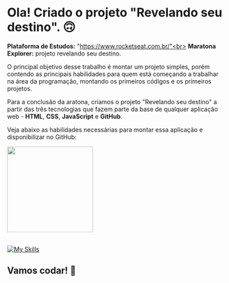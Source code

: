 # Ola! Criado o projeto "Revelando seu destino". 🙃

<strong>Plataforma de Estudos:</strong> "https://www.rocketseat.com.br/"<br>
<strong>Maratona Explorer:</strong> projeto revelando seu destino.

O principal objetivo desse trabalho é montar um projeto simples, porém contendo as principais habilidades para quem está começando a trabalhar na área da programação, montando os primeiros códigos e os primeiros projetos.

Para a conclusão da aratona, criamos o projeto "Revelando seu destino" a partir das três tecnologias que fazem parte da base de qualquer aplicação web - <strong>HTML</strong>, <strong>CSS</strong>, <strong>JavaScript</strong> e <strong>GitHub</strong>.

Veja abaixo as habilidades necessárias para montar essa aplicação e disponibilizar no GitHub: <br/>

<div align="left">
<img src="https://user-images.githubusercontent.com/25811685/177082960-fda4f329-a1f1-41e6-8c93-8f286d3e4465.png" width="200px" />
</div>
</br>

[![My Skills](https://skillicons.dev/icons?i=html,css,js,git)](https://skillicons.dev)

## Vamos codar! 🚀
